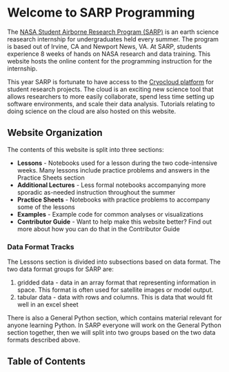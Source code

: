 # Welcome to SARP Programming

The [NASA Student Airborne Research Program (SARP)](https://www.nasa.gov/centers/ames/earthscience/programs/airbornescience/studentairborneresearchprogram) is an earth science reasearch internship for undergraduates held every summer. The program is based out of Irvine, CA and Newport News, VA. At SARP, students experience 8 weeks of hands on NASA research and data training. This website hosts the online content for the programming instruction for the internship.

This year SARP is fortunate to have access to the [Cryocloud platform](https://book.cryointhecloud.com/intro.html) for student research projects. The cloud is an exciting new science tool that allows researchers to more easily collaborate, spend less time setting up software environments, and scale their data analysis. Tutorials relating to doing science on the cloud are also hosted on this website.

## Website Organization
The contents of this website is split into three sections:

* **Lessons** - Notebooks used for a lesson during the two code-intensive weeks. Many lessons include practice problems and answers in the Practice Sheets section
* **Additional Lectures** - Less formal notebooks accompanying more sporadic as-needed instruction throughout the summer
* **Practice Sheets** - Notebooks with practice problems to accompany some of the lessons
* **Examples** - Example code for common analyses or visualizations
* **Contributor Guide** - Want to help make this website better? Find out more about how you can do that in the Contributor Guide

### Data Format Tracks
The Lessons section is divided into subsections based on data format. The two data format groups for SARP are:
1. gridded data - data in an array format that representing information in space. This format is often used for satellite images or model output.
2. tabular data - data with rows and columns. This is data that would fit well in an excel sheet

There is also a General Python section, which contains material relevant for anyone learning Python. In SARP everyone will work on the General Python section together, then we will split into two groups based on the two data formats described above.


## Table of Contents

```{tableofcontents}
```
